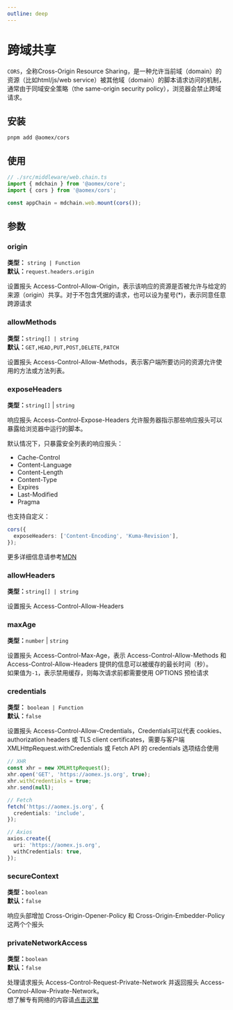 ```yaml
---
outline: deep
---
```


# 跨域共享

`CORS`，全称Cross-Origin Resource Sharing，是一种允许当前域（domain）的资源（比如html/js/web service）被其他域（domain）的脚本请求访问的机制，通常由于同域安全策略（the same-origin security policy），浏览器会禁止跨域请求。

## 安装

```bash:no-line-numbers
pnpm add @aomex/cors
```

## 使用

```typescript
// ./src/middleware/web.chain.ts
import { mdchain } from '@aomex/core';
import { cors } from '@aomex/cors';

const appChain = mdchain.web.mount(cors());
```

## 参数

### origin

**类型：** `string | Function`<br>
**默认：**`request.headers.origin`<br>

设置报头 Access-Control-Allow-Origin，表示该响应的资源是否被允许与给定的来源（origin）共享。对于不包含凭据的请求，也可以设为星号(\*)，表示同意任意跨源请求

### allowMethods

**类型：**`string[] | string`<br>
**默认：**`GET,HEAD,PUT,POST,DELETE,PATCH`<br>

设置报头 Access-Control-Allow-Methods，表示客户端所要访问的资源允许使用的方法或方法列表。

### exposeHeaders

**类型：**`string[]` | `string`<br>

响应报头 Access-Control-Expose-Headers 允许服务器指示那些响应报头可以暴露给浏览器中运行的脚本。

默认情况下，只暴露安全列表的响应报头：

- Cache-Control
- Content-Language
- Content-Length
- Content-Type
- Expires
- Last-Modified
- Pragma

也支持自定义：

```typescript
cors({
  exposeHeaders: ['Content-Encoding', 'Kuma-Revision'],
});
```

更多详细信息请参考[MDN](https://developer.mozilla.org/zh-CN/docs/Web/HTTP/Headers/Access-Control-Expose-Headers)

### allowHeaders

**类型：**`string[] | string`<br>

设置报头 Access-Control-Allow-Headers

### maxAge

**类型：**`number` | `string`<br>

设置报头 Access-Control-Max-Age，表示 Access-Control-Allow-Methods 和 Access-Control-Allow-Headers 提供的信息可以被缓存的最长时间（秒）。
<br>
如果值为`-1`，表示禁用缓存，则每次请求前都需要使用 OPTIONS 预检请求

### credentials

**类型：** `boolean | Function`<br>
**默认：**`false`<br>

设置报头 Access-Control-Allow-Credentials，Credentials可以代表 cookies、authorization headers 或 TLS client certificates，需要与客户端 XMLHttpRequest.withCredentials 或 Fetch API 的 credentials 选项结合使用

```typescript
// XHR
const xhr = new XMLHttpRequest();
xhr.open('GET', 'https://aomex.js.org', true);
xhr.withCredentials = true;
xhr.send(null);

// Fetch
fetch('https://aomex.js.org', {
  credentials: 'include',
});

// Axios
axios.create({
  uri: 'https://aomex.js.org',
  withCredentials: true,
});
```

### secureContext

**类型：**`boolean`<br>
**默认：**`false`<br>

响应头部增加 Cross-Origin-Opener-Policy 和 Cross-Origin-Embedder-Policy 这两个个报头

### privateNetworkAccess

**类型：**`boolean`<br>
**默认：**`false`<br>

处理请求报头 Access-Control-Request-Private-Network 并返回报头 Access-Control-Allow-Private-Network。
<br>
想了解专有网络的内容请[点击这里](https://github.com/WICG/private-network-access)
